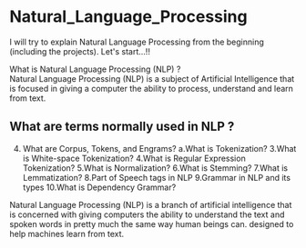 # Natural_Language_Processing

I will try to explain Natural Language Processing from the beginning (including the projects). Let's start...!!

What is Natural Language Processing (NLP) ? <br>
Natural Language Processing (NLP) is a subject of Artificial Intelligence that is focused in giving a computer the ability to process, understand and learn from text.
    
What are terms normally used in NLP ?
- 
4. What are Corpus, Tokens, and Engrams?
   a.What is Tokenization?
3.What is White-space Tokenization?
4.What is Regular Expression Tokenization?
5.What is Normalization?
6.What is Stemming?
7.What is Lemmatization?
8.Part of Speech tags in NLP
9.Grammar in NLP and its types
10.What is Dependency Grammar?

Natural Language Processing (NLP) is a branch of artificial intelligence that is concerned with giving computers the ability to understand the text and spoken words in pretty much the same way human beings can. designed to help machines learn from text.
